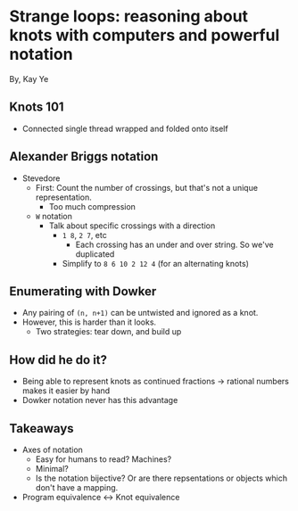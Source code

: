 # Strange loops: reasoning about knots with computers and powerful notation

By, Kay Ye

## Knots 101

- Connected single thread wrapped and folded onto itself

## Alexander Briggs notation

- Stevedore
  - First: Count the number of crossings, but that's not a unique representation.
    - Too much compression
  - `W` notation
    - Talk about specific crossings with a direction
      - `1 8`, `2 7`, etc
        - Each crossing has an under and over string. So we've duplicated
      - Simplify to `8 6 10 2 12 4` (for an alternating knots)

## Enumerating with Dowker

- Any pairing of `(n, n+1)` can be untwisted and ignored as a knot.
- However, this is harder than it looks.
  - Two strategies: tear down, and build up

## How did he do it?

- Being able to represent knots as continued fractions -> rational numbers makes it easier by hand
- Dowker notation never has this advantage

## Takeaways

- Axes of notation
  - Easy for humans to read? Machines?
  - Minimal?
  - Is the notation bijective? Or are there repsentations or objects which don't have a mapping.
- Program equivalence <-> Knot equivalence
